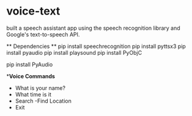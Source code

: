 # voice-text
built a speech assistant app using the speech recognition library and Google's text-to-speech API.

** Dependencies **
pip install speechrecognition
pip install pyttsx3
pip install pyaudio
pip install playsound
pip install PyObjC

pip install PyAudio

***Voice Commands**
- What is your name?
- What time is it
- Search
-Find Location
- Exit
